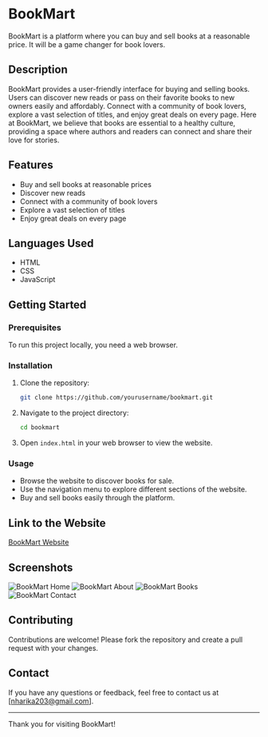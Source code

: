 # BookMart

BookMart is a platform where you can buy and sell books at a reasonable price. It will be a game changer for book lovers.

## Description

BookMart provides a user-friendly interface for buying and selling books. Users can discover new reads or pass on their favorite books to new owners easily and affordably. Connect with a community of book lovers, explore a vast selection of titles, and enjoy great deals on every page. Here at BookMart, we believe that books are essential to a healthy culture, providing a space where authors and readers can connect and share their love for stories.

## Features

- Buy and sell books at reasonable prices
- Discover new reads
- Connect with a community of book lovers
- Explore a vast selection of titles
- Enjoy great deals on every page

## Languages Used

- HTML
- CSS
- JavaScript

## Getting Started

### Prerequisites

To run this project locally, you need a web browser.

### Installation

1. Clone the repository:
    ```bash
    git clone https://github.com/yourusername/bookmart.git
    ```

2. Navigate to the project directory:
    ```bash
    cd bookmart
    ```

3. Open `index.html` in your web browser to view the website.

### Usage

- Browse the website to discover books for sale.
- Use the navigation menu to explore different sections of the website.
- Buy and sell books easily through the platform.

## Link to the Website

[BookMart Website]([http://yourwebsite.com](https://harika-haru.github.io/BookMart/))

## Screenshots

![BookMart Home](screenshots/home.png)
![BookMart About](screenshots/about.png)
![BookMart Books](screenshots/books.png)
![BookMart Contact](screenshots/contact.png)

## Contributing

Contributions are welcome! Please fork the repository and create a pull request with your changes.


## Contact

If you have any questions or feedback, feel free to contact us at [nharika203@gmail.com].

---

Thank you for visiting BookMart!
